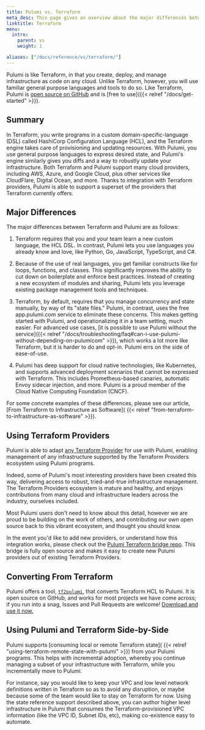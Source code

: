 ```yaml
---
title: Pulumi vs. Terraform
meta_desc: This page gives an overview about the major differences between Terraform and Pulumi.
linktitle: Terraform
menu:
  intro:
    parent: vs
    weight: 1

aliases: ["/docs/reference/vs/terraform/"]
---
```


Pulumi is like Terraform, in that you create, deploy, and manage infrastructure as code on any cloud. Unlike
Terraform, however, you will use familiar general purpose languages and tools to do so. Like Terraform, Pulumi is
[open source on GitHub](https://github.com/pulumi/pulumi) and is [free to use]({{< relref "/docs/get-started" >}}).

## Summary

In Terraform, you write programs in a custom domain-specific-language (DSL) called HashiCorp Configuration Language
(HCL), and the Terraform engine takes care of provisioning and updating resources. With Pulumi, you use general
purpose languages to express desired state, and Pulumi's engine similarly gives you diffs and a way to robustly update
your infrastructure. Both Terraform and Pulumi support many cloud providers, including AWS, Azure, and Google Cloud,
plus other services like CloudFlare, Digital Ocean, and more. Thanks to integration with Terraform providers, Pulumi
is able to support a superset of the providers that Terraform currently offers.

## Major Differences

The major differences between Terraform and Pulumi are as follows:

1. Terraform requires that you and your team learn a new custom language, the HCL DSL. In contrast, Pulumi lets you use
   languages you already know and love, like Python, Go, JavaScript, TypeScript, and C#.

2. Because of the use of real languages, you get familiar constructs like for loops, functions, and classes. This
   significantly improves the ability to cut down on boilerplate and enforce best practices. Instead of creating
   a new ecosystem of modules and sharing, Pulumi lets you leverage existing package management tools and techniques.

3. Terraform, by default, requires that you manage concurrency and state manually, by way of its "state files." Pulumi,
   in contrast, uses the free app.pulumi.com service to eliminate these concerns. This makes getting started with
   Pulumi, and operationalizing it in a team setting, much easier. For advanced use cases, [it is possible to use
   Pulumi without the service]({{< relref "/docs/troubleshooting/faq#can-i-use-pulumi-without-depending-on-pulumicom" >}}),
   which works a lot more like Terraform, but it is harder to do and opt-in. Pulumi errs on the side of ease-of-use.

4. Pulumi has deep support for cloud native technologies, like Kubernetes, and supports advanced deployment
   scenarios that cannot be expressed with Terraform. This includes Prometheus-based canaries, automatic Envoy
   sidecar injection, and more. Pulumi is a proud member of the Cloud Native Computing Foundation (CNCF).

For some concrete examples of these differences, please see our article, [From Terraform to Infrastructure as Software](
{{< relref "from-terraform-to-infrastructure-as-software" >}}).

## Using Terraform Providers

Pulumi is able to adapt [any Terraform Provider](https://github.com/terraform-providers) for use with Pulumi, enabling
management of any infrastructure supported by the Terraform Providers ecosystem using Pulumi programs.

Indeed, some of Pulumi's most interesting providers have been created this way, delivering access to robust,
tried-and-true infrastructure management.  The Terraform Providers ecosystem is mature and healthy, and enjoys
contributions from many cloud and infrastructure leaders across the industry, ourselves included.

Most Pulumi users don't need to know about this detail, however we are proud to be building on the work of others,
and contributing our own open source back to this vibrant ecosystem, and thought you should know.

In the event you'd like to add new providers, or understand how this integration works, please check out the
[Pulumi Terraform bridge repo](https://github.com/pulumi/pulumi-terraform).  This bridge is fully open source and
makes it easy to create new Pulumi providers out of existing Terraform Providers.

## Converting From Terraform

Pulumi offers a tool, [`tf2pulumi`](https://github.com/pulumi/tf2pulumi), that converts Terraform HCL to Pulumi. It is
open source on GitHub, and works for most projects we have come across; if you run into a snag, Issues and Pull
Requests are welcome! [Download and use it now.](https://github.com/pulumi/tf2pulumi)

## Using Pulumi and Terraform Side-by-Side

Pulumi supports
[consuming local or remote Terraform state](
{{< relref "using-terraform-remote-state-with-pulumi" >}})
from your Pulumi programs. This helps with
incremental adoption, whereby you continue managing a subset of your infrastructure with Terraform, while you
incrementally move to Pulumi.

For instance, say you would like to keep your VPC and low level network definitions written in Terraform so as to
avoid any disruption, or maybe because some of the team would like to stay on Terraform for now. Using the
state reference support described above, you can author higher level infrastructure in Pulumi that consumes the
Terraform-provisioned VPC information (like the VPC ID, Subnet IDs, etc), making co-existence easy to automate.
